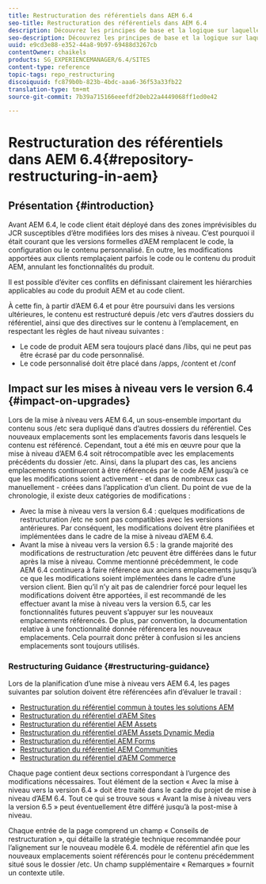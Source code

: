 ```yaml
---
title: Restructuration des référentiels dans AEM 6.4
seo-title: Restructuration des référentiels dans AEM 6.4
description: Découvrez les principes de base et la logique sur laquelle repose le reformatage des référentiels dans AEM 6.4
seo-description: Découvrez les principes de base et la logique sur laquelle repose le reformatage des référentiels dans AEM 6.4
uuid: e9cd3e88-e352-44a8-9b97-69488d3267cb
contentOwner: chaikels
products: SG_EXPERIENCEMANAGER/6.4/SITES
content-type: reference
topic-tags: repo_restructuring
discoiquuid: fc879b0b-823b-4bdc-aaa6-36f53a33fb22
translation-type: tm+mt
source-git-commit: 7b39a715166eeefdf20eb22a4449068ff1ed0e42

---
```



# Restructuration des référentiels dans AEM 6.4{#repository-restructuring-in-aem}

## Présentation {#introduction}

Avant AEM 6.4, le code client était déployé dans des zones imprévisibles du JCR susceptibles d’être modifiées lors des mises à niveau. C’est pourquoi il était courant que les versions formelles d’AEM remplacent le code, la configuration ou le contenu personnalisé. En outre, les modifications apportées aux clients remplaçaient parfois le code ou le contenu du produit AEM, annulant les fonctionnalités du produit.

Il est possible d’éviter ces conflits en définissant clairement les hiérarchies applicables au code du produit AEM et au code client.

À cette fin, à partir d’AEM 6.4 et pour être poursuivi dans les versions ultérieures, le contenu est restructuré depuis /etc vers d’autres dossiers du référentiel, ainsi que des directives sur le contenu à l’emplacement, en respectant les règles de haut niveau suivantes :

* Le code de produit AEM sera toujours placé dans /libs, qui ne peut pas être écrasé par du code personnalisé.
* Le code personnalisé doit être placé dans /apps, /content et /conf

## Impact sur les mises à niveau vers le version 6.4 {#impact-on-upgrades}

Lors de la mise à niveau vers AEM 6.4, un sous-ensemble important du contenu sous /etc sera dupliqué dans d’autres dossiers du référentiel. Ces nouveaux emplacements sont les emplacements favoris dans lesquels le contenu est référencé. Cependant, tout a été mis en œuvre pour que la mise à niveau d’AEM 6.4 soit rétrocompatible avec les emplacements précédents du dossier /etc. Ainsi, dans la plupart des cas, les anciens emplacements continueront à être référencés par le code AEM jusqu’à ce que les modifications soient activement - et dans de nombreux cas manuellement - créées dans l’application d’un client. Du point de vue de la chronologie, il existe deux catégories de modifications :

* Avec la mise à niveau vers la version 6.4 : quelques modifications de restructuration /etc ne sont pas compatibles avec les versions antérieures. Par conséquent, les modifications doivent être planifiées et implémentées dans le cadre de la mise à niveau d’AEM 6.4.
* Avant la mise à niveau vers la version 6.5 : la grande majorité des modifications de restructuration /etc peuvent être différées dans le futur après la mise à niveau. Comme mentionné précédemment, le code AEM 6.4 continuera à faire référence aux anciens emplacements jusqu’à ce que les modifications soient implémentées dans le cadre d’une version client. Bien qu’il n’y ait pas de calendrier forcé pour lequel les modifications doivent être apportées, il est recommandé de les effectuer avant la mise à niveau vers la version 6.5, car les fonctionnalités futures peuvent s’appuyer sur les nouveaux emplacements référencés. De plus, par convention, la documentation relative à une fonctionnalité donnée référencera les nouveaux emplacements. Cela pourrait donc prêter à confusion si les anciens emplacements sont toujours utilisés.

### Restructuring Guidance {#restructuring-guidance}

Lors de la planification d’une mise à niveau vers AEM 6.4, les pages suivantes par solution doivent être référencées afin d’évaluer le travail :

* [Restructuration du référentiel commun à toutes les solutions AEM](/help/sites-deploying/all-repository-restructuring-in-aem-6-4.md)
* [Restructuration du référentiel d’AEM Sites](/help/sites-deploying/sites-repository-restructuring-in-aem-6-4.md)
* [Restructuration du référentiel AEM Assets](/help/sites-deploying/assets-repository-restructuring-in-aem-6-4.md)
* [Restructuration du référentiel d’AEM Assets Dynamic Media](/help/sites-deploying/dynamicmedia-repository-restructuring-in-aem-6-4.md)
* [Restructuration du référentiel AEM Forms](/help/sites-deploying/forms-repository-restructuring-in-aem-6-4.md)
* [Restructuration du référentiel AEM Communities](/help/sites-deploying/communities-repository-restructuring-in-aem-6-4.md)
* [Restructuration du référentiel d’AEM Commerce](/help/sites-deploying/ecommerce-repository-restructuring-in-aem-6-4.md)

Chaque page contient deux sections correspondant à l’urgence des modifications nécessaires. Tout élément de la section « Avec la mise à niveau vers la version 6.4 » doit être traité dans le cadre du projet de mise à niveau d’AEM 6.4. Tout ce qui se trouve sous « Avant la mise à niveau vers la version 6.5 » peut éventuellement être différé jusqu’à la post-mise à niveau.

Chaque entrée de la page comprend un champ « Conseils de restructuration », qui détaille la stratégie technique recommandée pour l’alignement sur le nouveau modèle 6.4.  modèle de référentiel afin que les nouveaux emplacements soient référencés pour le contenu précédemment situé sous le dossier /etc. Un champ supplémentaire « Remarques » fournit un contexte utile.
